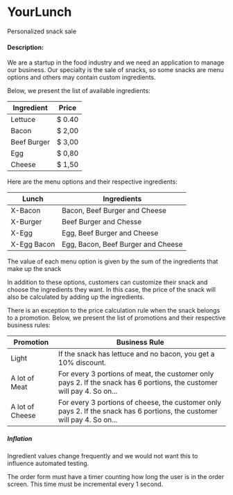 # YourLunch
Personalized snack sale

#### Description:

We are a startup in the food industry and we need an application to manage our business. Our specialty is the sale of snacks, so some snacks are menu options and others may contain custom ingredients.

Below, we present the list of available ingredients:

Ingredient | Price
----------- | ------------
Lettuce | $ 0.40
Bacon | $ 2,00
Beef Burger | $ 3,00
Egg | $ 0,80
Cheese | $ 1,50

Here are the menu options and their respective ingredients:

Lunch | Ingredients
----------- | ------------
X-Bacon | Bacon, Beef Burger and Cheese
X-Burger | Beef Burger and Chesse
X-Egg | Egg, Beef Burger and Cheese
X-Egg Bacon | Egg, Bacon, Beef Burger and Cheese

The value of each menu option is given by the sum of the ingredients that make up the snack

In addition to these options, customers can customize their snack and choose the ingredients they want. In this case, the price of the snack will also be calculated by adding up the ingredients.

There is an exception to the price calculation rule when the snack belongs to a promotion. Below, we present the list of promotions and their respective business rules:

Promotion | Business Rule
----------- | ------------
Light | If the snack has lettuce and no bacon, you get a 10% discount.
A lot of Meat | For every 3 portions of meat, the customer only pays 2. If the snack has 6 portions, the customer will pay 4. So on...
A lot of Cheese | For every 3 portions of cheese, the customer only pays 2. If the snack has 6 portions, the customer will pay 4. So on...

##### Inflation
Ingredient values ​​change frequently and we would not want this to influence automated testing.

The order form must have a timer counting how long the user is in the order screen. This time must be incremental every 1 second.